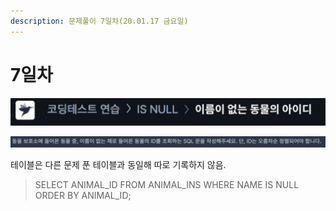 ```yaml
---
description: 문제풀이 7일차(20.01.17 금요일)
---
```


# 7일차

![](<../.gitbook/assets/image (26).png>)

![](<../.gitbook/assets/image (31).png>)

테이블은 다른 문제 푼 테이블과 동일해 따로 기록하지 않음.

> SELECT ANIMAL\_ID FROM ANIMAL\_INS WHERE NAME IS NULL ORDER BY ANIMAL\_ID;
